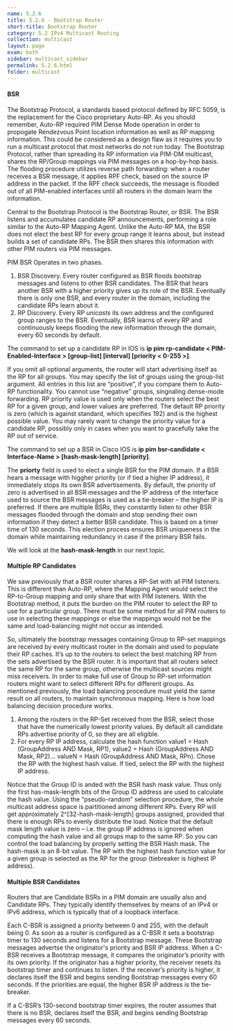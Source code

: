 ```yaml
---
name: 5.2.6
title: 5.2.6 - Bootstrap Router
short-title: Bootstrap Router
category: 5.2 IPv4 Multicast Routing
collection: multicast
layout: page
exam: both
sidebar: multicast_sidebar
permalink: 5.2.6.html
folder: multicast
---
```

#### BSR
The Bootstrap Protocol, a standards based protocol defined by RFC 5059, is the replacement for the Cisco proprietary Auto-RP. As you should remember, Auto-RP required PIM Dense Mode operation in order to propogate Rendezvous Point location information as well as RP mapping information. This could be considered as a design flaw as it requires you to run a multicast protocol that most networks do not run today. The Bootstrap Protocol, rather than spreading its RP information via PIM-DM multicast, shares the RP/Group mappings via PIM messages on a hop-by-hop basis. The flooding procedure utilizes reverse path forwarding: when a router receives a BSR message, it applies RPF check, based on the source IP address in the packet. If the RPF check succeeds, the message is flooded out of all PIM-enabled interfaces until all routers in the domain learn the information.

Central to the Bootstrap Protocol is the Bootstrap Router, or BSR. The BSR listens and accumulates candidate RP announcements, performing a role similar to the Auto-RP Mapping Agent. Unlike the Auto-RP MA, the BSR does not elect the best RP for every group range it learns about, but instead builds a set of candidate RPs. The BSR then shares this information with other PIM routers via PIM messages.

PIM BSR Operates in two phases.
1. BSR Discovery. Every router configured as BSR floods bootstrap messages and listens to other BSR candidates. The BSR that hears another BSR with a higher priority gives up its role of the BSR. Eventually there is only one BSR, and every router in the domain, including the candidate RPs learn about it.
2. RP Discovery. Every RP *unicasts* its own address and the configured group ranges to the BSR. Eventually, BSR learns of every RP and continuously keeps flooding the new information through the domain, every 60 seconds by default.

The command to set up a candidate RP in IOS is **ip pim rp-candidate \< PIM-Enabled-Interface \> \[group-list\] \[interval\] \[priority \< 0-255 \>\]**.

If you omit all optional arguments, the router will start advertising itself as the RP for all groups. You may specify the list of groups using the group-list argument. All entries in this list are “positive”, if you compare them to Auto-RP functionality. You cannot use “negative” groups, singnaling dense-mode forwarding. RP priority value is used only when the routers select the best RP for a given group, and lower values are preferred. The default RP priority is zero (which is against standard, which specifies 192) and is the highest possible value. You may rarely want to change the priority value for a candidate RP, possibly only in cases when you want to gracefully take the RP out of service.


The command to set up a BSR in Cisco IOS is **ip pim bsr-candidate \< Interface-Name \> \[hash-mask-length\] \[priority\]**.

The **priorty** field is used to elect a single BSR for the PIM domain. If a BSR hears a message with higgher priority (or if tied a higher IP address), it immediately stops its own BSR advertisements. By default, the priority of zero is advertised in all BSR messages and the IP address of the interface used to source the BSR messages is used as a tie-breaker – the higher IP is preferred. If there are multiple BSRs, they constantly listen to other BSR messages flooded through the domain and stop sending their own information if they detect a better BSR candidate. This is based on a timer time of 130 seconds. This election process ensures BSR uniqueness in the domain while maintaining redundancy in case if the primary BSR fails.

We will look at the **hash-mask-length** in our next topic.
#### Multiple RP Candidates
We saw previously that a BSR router shares a RP-Set with all PIM listeners. This is different than Auto-RP, where the Mapping Agent would select the RP-to-Group mapping and only share that with PIM listeners. With the Bootstrap method, it puts the burden on the PIM router to select the RP to use for a particular group. There must be some method for all PIM routers to use in selecting these mappings or else the mappings would not be the same and load-balancing might not occur as intended.

So, ultimately the bootstrap messages containing Group to RP-set mappings are received by every multicast router in the domain and used to populate their RP caches. It’s up to the routers to select the best matching RP from the sets advertised by the BSR router. It is important that all routers select the same RP for the same group, otherwise the multicast sources might miss receivers. In order to make full use of Group to RP-set information routers might want to select different RPs for different groups. As mentioned previously, the load balancing procedure must yield the same result on all routers, to maintain synchronous mapping. Here is how load balancing decision procedure works.

1. Among the routers in the RP-Set received from the BSR, select those that have the numerically lowest priority values. By default all candidate RPs advertise priority of 0, so they are all eligible.
2. For every RP IP address, calculate the hash function value1 = Hash (GroupAddress AND Mask, RP1), value2 = Hash (GroupAddress AND Mask, RP2)... valueN = Hash (GroupAddress AND Mask, RPn). Chose the RP with the highest hash value. If tied, select the RP with the highest IP address.

Notice that the Group ID is anded with the BSR hash mask value. Thus only the first has-mask-length bits of the Group ID address are used to calculate the hash value. Using the “pseudo-random” selection procedure, the whole multicast address space is partitioned among different RPs. Every RP will get approximately 2^[32-hash-mask-length] groups assigned, provided that there is enough RPs to evenly distribute the load. Notice that the default mask length value is zero – i.e. the group IP address is ignored when computing the hash value and all groups map to the same RP. So you can control the load balancing by properly setting the BSR Hash mask. The hash-mask is an 8-bit value. The RP with the highest hash function value for a given group is selected as the RP for the group (tiebreaker is highest IP address).
#### Multiple BSR Candidates
Routers that are Candidate BSRs in a PIM domain are usually also and Candidate RPs. They typically identify themselves by means of an IPv4 or IPv6 address, which is typically that of a loopback interface.

Each C-BSR is assigned a priority between 0 and 255, with the default being 0. As soon as a router is configured as a C-BSR it sets a bootstrap timer to 130 seconds and listens for a Bootstrap message. These Bootstrap messages advertse the originator's priority and BSR IP address. When a C-BSR receives a Bootstrap message, it compares the originator’s priority with its own priority. If the originator has a higher priority, the receiver resets its bootstrap timer and continues to listen. If the receiver’s priority is higher, it declares itself the BSR and begins sending Bootstrap messages every 60 seconds. If the priorities are equal, the higher BSR IP address is the tie-breaker.

If a C-BSR’s 130-second bootstrap timer expires, the router assumes that there is no BSR, declares itself the BSR, and begins sending Bootstrap messages every 60 seconds.
